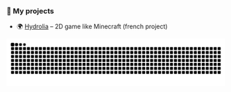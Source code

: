 ### 🚀 My projects 
- 🌍 [Hydrolia](https://github.com/LateFR/Hydrolia) – 2D game like Minecraft (french project)

<picture>
  <source media="(prefers-color-scheme: dark)" srcset="https://raw.githubusercontent.com/LateFR/LateFR/output/github-snake-dark.svg" />
  <source media="(prefers-color-scheme: light)" srcset="https://raw.githubusercontent.com/LateFR/LateFR/output/github-snake.svg" />
  <img alt="github-snake" src="https://raw.githubusercontent.com/LateFR/LateFR/output/github-snake.svg" />
</picture>
